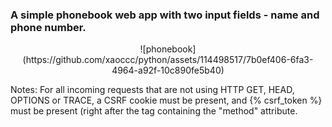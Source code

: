 ### A simple phonebook web app with two input fields - name and phone number.



<p align="center">
![phonebook](https://github.com/xaoccc/python/assets/114498517/7b0ef406-6fa3-4964-a92f-10c890fe5b40)
</p>

Notes:
For all incoming requests that are not using HTTP GET, HEAD, OPTIONS or TRACE, a CSRF cookie must be present, and {% csrf_token %} must be present (right after the tag containing the "method" attribute.


